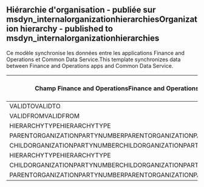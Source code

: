 ## <a name="organization-hierarchy---published-to-msdyn_internalorganizationhierarchies"></a><span data-ttu-id="b8ade-101">Hiérarchie d'organisation - publiée sur msdyn_internalorganizationhierarchies</span><span class="sxs-lookup"><span data-stu-id="b8ade-101">Organization hierarchy - published to msdyn_internalorganizationhierarchies</span></span>

<span data-ttu-id="b8ade-102">Ce modèle synchronise les données entre les applications Finance and Operations et Common Data Service.</span><span class="sxs-lookup"><span data-stu-id="b8ade-102">This template synchronizes data between Finance and Operations apps and Common Data Service.</span></span>

<span data-ttu-id="b8ade-103">Champ Finance and Operations</span><span class="sxs-lookup"><span data-stu-id="b8ade-103">Finance and Operations field</span></span> | <span data-ttu-id="b8ade-104">Type de mappage</span><span class="sxs-lookup"><span data-stu-id="b8ade-104">Map type</span></span> | <span data-ttu-id="b8ade-105">Autre champ Dynamics 365</span><span class="sxs-lookup"><span data-stu-id="b8ade-105">Other Dynamics 365 field</span></span> | <span data-ttu-id="b8ade-106">Valeur par défaut</span><span class="sxs-lookup"><span data-stu-id="b8ade-106">Default value</span></span>
---|---|---|---
<span data-ttu-id="b8ade-107">VALIDTO</span><span class="sxs-lookup"><span data-stu-id="b8ade-107">VALIDTO</span></span> | > | <span data-ttu-id="b8ade-108">msdyn_validto</span><span class="sxs-lookup"><span data-stu-id="b8ade-108">msdyn_validto</span></span> | 
<span data-ttu-id="b8ade-109">VALIDFROM</span><span class="sxs-lookup"><span data-stu-id="b8ade-109">VALIDFROM</span></span> | > | <span data-ttu-id="b8ade-110">msdyn_validfrom</span><span class="sxs-lookup"><span data-stu-id="b8ade-110">msdyn_validfrom</span></span> | 
<span data-ttu-id="b8ade-111">HIERARCHYTYPE</span><span class="sxs-lookup"><span data-stu-id="b8ade-111">HIERARCHYTYPE</span></span> | > | <span data-ttu-id="b8ade-112">msdyn_hierarchytypename</span><span class="sxs-lookup"><span data-stu-id="b8ade-112">msdyn_hierarchytypename</span></span> | 
<span data-ttu-id="b8ade-113">PARENTORGANIZATIONPARTYNUMBER</span><span class="sxs-lookup"><span data-stu-id="b8ade-113">PARENTORGANIZATIONPARTYNUMBER</span></span> | > | <span data-ttu-id="b8ade-114">msdyn_parentpartyid</span><span class="sxs-lookup"><span data-stu-id="b8ade-114">msdyn_parentpartyid</span></span> | 
<span data-ttu-id="b8ade-115">CHILDORGANIZATIONPARTYNUMBER</span><span class="sxs-lookup"><span data-stu-id="b8ade-115">CHILDORGANIZATIONPARTYNUMBER</span></span> | > | <span data-ttu-id="b8ade-116">msdyn_childpartyid</span><span class="sxs-lookup"><span data-stu-id="b8ade-116">msdyn_childpartyid</span></span> | 
<span data-ttu-id="b8ade-117">HIERARCHYTYPE</span><span class="sxs-lookup"><span data-stu-id="b8ade-117">HIERARCHYTYPE</span></span> | > | <span data-ttu-id="b8ade-118">msdyn_hierarchytypeid.msdyn_name</span><span class="sxs-lookup"><span data-stu-id="b8ade-118">msdyn_hierarchytypeid.msdyn_name</span></span> | 
<span data-ttu-id="b8ade-119">CHILDORGANIZATIONPARTYNUMBER</span><span class="sxs-lookup"><span data-stu-id="b8ade-119">CHILDORGANIZATIONPARTYNUMBER</span></span> | > | <span data-ttu-id="b8ade-120">msdyn_childid.msdyn_partynumber</span><span class="sxs-lookup"><span data-stu-id="b8ade-120">msdyn_childid.msdyn_partynumber</span></span> | 
<span data-ttu-id="b8ade-121">PARENTORGANIZATIONPARTYNUMBER</span><span class="sxs-lookup"><span data-stu-id="b8ade-121">PARENTORGANIZATIONPARTYNUMBER</span></span> | > | <span data-ttu-id="b8ade-122">msdyn_parentid.msdyn_partynumber</span><span class="sxs-lookup"><span data-stu-id="b8ade-122">msdyn_parentid.msdyn_partynumber</span></span> | 
